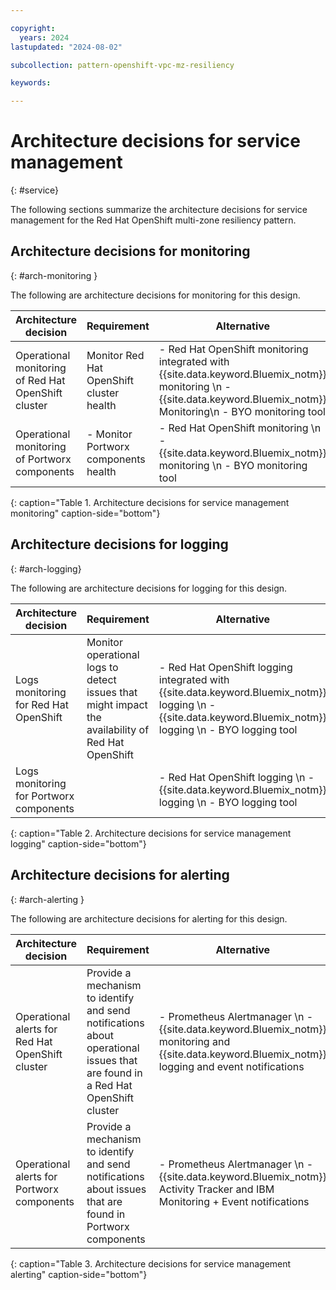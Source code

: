 ```yaml
---

copyright:
  years: 2024
lastupdated: "2024-08-02"

subcollection: pattern-openshift-vpc-mz-resiliency

keywords:

---
```


# Architecture decisions for service management
{: #service}

The following sections summarize the architecture decisions for service management for the Red Hat OpenShift multi-zone resiliency pattern.


## Architecture decisions for monitoring 
{: #arch-monitoring }

The following are architecture decisions for monitoring for this design.

| Architecture decision | Requirement | Alternative | Decision | Rationale |
| -------------- | -------------- | -------------- | -------------- | -------------- |
| Operational monitoring of Red Hat OpenShift cluster        | Monitor Red Hat OpenShift cluster health                                                                           | - Red Hat OpenShift monitoring integrated with {{site.data.keyword.Bluemix_notm}} monitoring \n - {{site.data.keyword.Bluemix_notm}} Monitoring\n - BYO monitoring tool | Red Hat OpenShift monitoring integrated with {{site.data.keyword.Bluemix_notm}} monitoring | Red Hat OpenShift monitoring can also be used to monitor Portworx. For an overall solution, it should be integrated with {{site.data.keyword.Bluemix_notm}} monitoring. |
| Operational monitoring of Portworx components | - Monitor Portworx components health                                                                    | - Red Hat OpenShift monitoring \n - {{site.data.keyword.Bluemix_notm}} monitoring \n - BYO monitoring tool                                      | Red Hat OpenShift monitoring                                      | Portworx monitoring requires Red Hat OpenShift monitoring for Prometheus                                                                         |
{: caption="Table 1. Architecture decisions for service management monitoring" caption-side="bottom"}

## Architecture decisions for logging 
{: #arch-logging}

The following are architecture decisions for logging for this design.

| Architecture decision | Requirement | Alternative | Decision | Rationale |
| -------------- | -------------- | -------------- | -------------- | -------------- |
| Logs monitoring for Red Hat OpenShift                      | Monitor operational logs to detect issues that might impact the availability of Red Hat OpenShift                  | -  Red Hat OpenShift logging integrated with {{site.data.keyword.Bluemix_notm}} logging \n - {{site.data.keyword.Bluemix_notm}} logging \n - BYO logging tool             | Red Hat OpenShift logging integrated with {{site.data.keyword.Bluemix_notm}} logging       | Red Hat OpenShift logging can also be used for Portworx. For an overall solution, it should be integrated with {{site.data.keyword.Bluemix_notm}} logging.              |
| Logs monitoring for Portworx components       |                                                                                                         | - Red Hat OpenShift logging \n - {{site.data.keyword.Bluemix_notm}} logging \n - BYO logging tool                                               | Red Hat OpenShift logging                                         | On {{site.data.keyword.Bluemix_notm}}, Portworx logging requires Red Hat OpenShift logging tools                                                                        |
{: caption="Table 2. Architecture decisions for service management logging" caption-side="bottom"}

## Architecture decisions for alerting 
{: #arch-alerting }

The following are architecture decisions for alerting for this design.

| Architecture decision | Requirement | Alternative | Decision | Rationale |
| -------------- | -------------- | -------------- | -------------- | -------------- |
 | Operational alerts for Red Hat OpenShift cluster           | Provide a mechanism to identify and send notifications about operational issues that are found in a Red Hat OpenShift cluster | - Prometheus Alertmanager \n - {{site.data.keyword.Bluemix_notm}} monitoring and {{site.data.keyword.Bluemix_notm}} logging and event notifications              | Prometheus Alertmanager                                   | Prometheus Alertmanager can be used for Portworx components                                                                            |
| Operational alerts for Portworx components    | Provide a mechanism to identify and send notifications about issues that are found in Portworx components      | - Prometheus Alertmanager \n - {{site.data.keyword.Bluemix_notm}} Activity Tracker and IBM Monitoring +  Event notifications           | Prometheus Alertmanager                                   | Portworx alerting solution is based on Prometheus Alertmanager                                                                         |
{: caption="Table 3. Architecture decisions for service management alerting" caption-side="bottom"}

